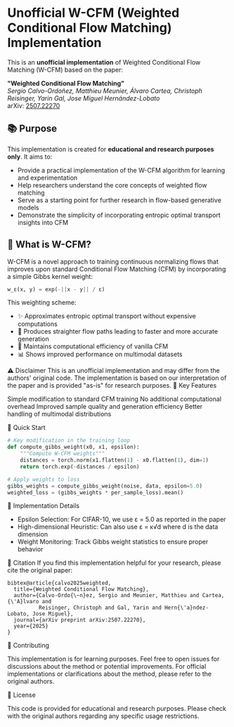 # Unofficial W-CFM (Weighted Conditional Flow Matching) Implementation

This is an **unofficial implementation** of Weighted Conditional Flow Matching (W-CFM) based on the paper:

**"Weighted Conditional Flow Matching"**  
*Sergio Calvo-Ordoñez, Matthieu Meunier, Álvaro Cartea, Christoph Reisinger, Yarin Gal, Jose Miguel Hernández-Lobato*  
arXiv: [2507.22270](https://arxiv.org/abs/2507.22270)

## 📚 Purpose

This implementation is created for **educational and research purposes only**. It aims to:

- Provide a practical implementation of the W-CFM algorithm for learning and experimentation
- Help researchers understand the core concepts of weighted flow matching
- Serve as a starting point for further research in flow-based generative models
- Demonstrate the simplicity of incorporating entropic optimal transport insights into CFM

## 🔬 What is W-CFM?

W-CFM is a novel approach to training continuous normalizing flows that improves upon standard Conditional Flow Matching (CFM) by incorporating a simple Gibbs kernel weight:

```python
w_ε(x, y) = exp(-||x - y|| / ε)
```

This weighting scheme:

- ✨ Approximates entropic optimal transport without expensive computations
- 🚀 Produces straighter flow paths leading to faster and more accurate generation
- 💪 Maintains computational efficiency of vanilla CFM
- 📊 Shows improved performance on multimodal datasets

⚠️ Disclaimer
This is an unofficial implementation and may differ from the authors' original code. The implementation is based on our interpretation of the paper and is provided "as-is" for research purposes.
🎯 Key Features

Simple modification to standard CFM training
No additional computational overhead
Improved sample quality and generation efficiency
Better handling of multimodal distributions

🚀 Quick Start
```python
# Key modification in the training loop
def compute_gibbs_weight(x0, x1, epsilon):
    """Compute W-CFM weights"""
    distances = torch.norm(x1.flatten(1) - x0.flatten(1), dim=1)
    return torch.exp(-distances / epsilon)

# Apply weights to loss
gibbs_weights = compute_gibbs_weight(noise, data, epsilon=5.0)
weighted_loss = (gibbs_weights * per_sample_loss).mean()
```

🔧 Implementation Details

- Epsilon Selection: For CIFAR-10, we use ε = 5.0 as reported in the paper
- High-dimensional Heuristic: Can also use ε = κ√d where d is the data dimension
- Weight Monitoring: Track Gibbs weight statistics to ensure proper behavior

📖 Citation
If you find this implementation helpful for your research, please cite the original paper:
```
bibtex@article{calvo2025weighted,
  title={Weighted Conditional Flow Matching},
  author={Calvo-Ordo{\~n}ez, Sergio and Meunier, Matthieu and Cartea, {\'A}lvaro and 
          Reisinger, Christoph and Gal, Yarin and Hern{\'a}ndez-Lobato, Jose Miguel},
  journal={arXiv preprint arXiv:2507.22270},
  year={2025}
}
```
🤝 Contributing

This implementation is for learning purposes. Feel free to open issues for discussions about the method or potential improvements. For official implementations or clarifications about the method, please refer to the original authors.

📝 License

This code is provided for educational and research purposes. Please check with the original authors regarding any specific usage restrictions.